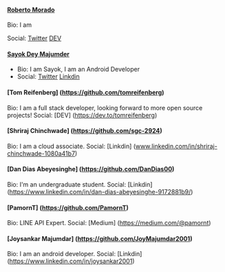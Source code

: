 #### [Roberto Morado](https://github.com/roramigator)

Bio: I am

Social: [Twitter](https://twitter.com/roramigator) [DEV](https://dev.to/roramigator)

#### [Sayok Dey Majumder](https://github.com/NeilSayok)
- Bio: I am Sayok, I am an Android Developer
- Social: [Twitter](https://twitter.com/neil_sayok) [Linkdin](https://www.linkedin.com/in/sayok-dey-majumder-230a00152/)

#### [Tom Reifenberg] (https://github.com/tomreifenberg)

Bio: I am a full stack developer, looking forward to more open source projects!
Social: [DEV] (https://dev.to/tomreifenberg)  

#### [Shriraj Chinchwade] (https://github.com/sgc-2924)

Bio: I am a cloud associate.
Social: [Linkdin] (www.linkedin.com/in/shriraj-chinchwade-1080a41b7)  


#### [Dan Dias Abeyesinghe] (https://github.com/DanDias00)

Bio: I'm an undergraduate student.
Social: [Linkdin] (https://www.linkedin.com/in/dan-dias-abeyesinghe-9172881b9/)  


#### [PamornT] (https://github.com/PamornT)

Bio: LINE API Expert.
Social: [Medium] (https://medium.com/@pamornt)  


#### [Joysankar Majumdar] (https://github.com/JoyMajumdar2001)

Bio: I am an android developer.
Social: [Linkdin] (https://www.linkedin.com/in/joysankar2001)

